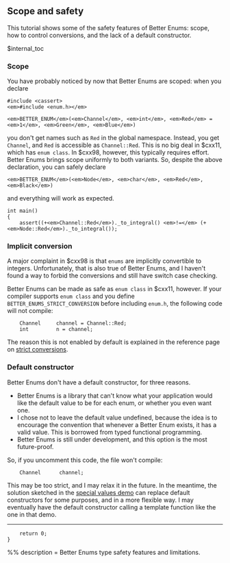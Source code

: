## Scope and safety

This tutorial shows some of the safety features of Better Enums: scope, how to
control conversions, and the lack of a default constructor.

$internal_toc

### Scope

You have probably noticed by now that Better Enums are scoped: when you declare

    #include <cassert>
    <em>#include <enum.h></em>

    <em>BETTER_ENUM</em>(<em>Channel</em>, <em>int</em>, <em>Red</em> = <em>1</em>, <em>Green</em>, <em>Blue</em>)

you don't get names such as `Red` in the global namespace. Instead, you get
`Channel`, and `Red` is accessible as `Channel::Red`. This is no big deal in
$cxx11, which has `enum class`. In $cxx98, however, this typically requires
effort. Better Enums brings scope uniformly to both variants. So, despite the
above declaration, you can safely declare

    <em>BETTER_ENUM</em>(<em>Node</em>, <em>char</em>, <em>Red</em>, <em>Black</em>)

and everything will work as expected.

    int main()
    {
        assert((+<em>Channel::Red</em>)._to_integral() <em>!=</em> (+<em>Node::Red</em>)._to_integral());

### Implicit conversion

A major complaint in $cxx98 is that `enums` are implicitly convertible to
integers. Unfortunately, that is also true of Better Enums, and I haven't found
a way to forbid the conversions and still have switch case checking.

Better Enums can be made as safe as `enum class` in $cxx11, however. If your
compiler supports `enum class` and you define
`BETTER_ENUMS_STRICT_CONVERSION` before including `enum.h`, the following code
will not compile:

~~~comment
    Channel     channel = Channel::Red;
    int         n = channel;
~~~

The reason this is not enabled by default is explained in the reference page on
[strict conversions](${prefix}OptInFeatures.html#StrictConversions).

### Default constructor

Better Enums don't have a default constructor, for three reasons.

  - Better Enums is a library that can't know what your application would like
    the default value to be for each enum, or whether you even want one.
  - I chose not to leave the default value undefined, because the idea is to
    encourage the convention that whenever a Better Enum exists, it has a valid
    value. This is borrowed from typed functional programming.
  - Better Enums is still under development, and this option is the most
    future-proof.

So, if you uncomment this code, the file won't compile:

~~~comment
    Channel      channel;
~~~

This may be too strict, and I may relax it in the future. In the meantime, the
solution sketched in the [special values demo](${prefix}demo/SpecialValues.html)
can replace default constructors for some purposes, and in a more flexible way.
I may eventually have the default constructor calling a template function like
the one in that demo.

---

        return 0;
    }

%% description = Better Enums type safety features and limitations.
